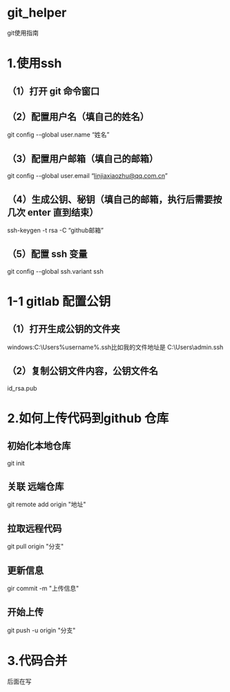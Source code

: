 # git_helper
git使用指南
# 1.使用ssh
## （1）打开 git 命令窗口
## （2）配置用户名（填自己的姓名）
git config --global user.name “姓名”
## （3）配置用户邮箱（填自己的邮箱）
git config --global user.email “linjiaxiaozhu@qq.com.cn”
## （4）生成公钥、秘钥（填自己的邮箱，执行后需要按几次 enter 直到结束）
ssh-keygen -t rsa -C “github邮箱”
## （5）配置 ssh 变量
git config --global ssh.variant ssh
# 1-1 gitlab 配置公钥
## （1）打开生成公钥的文件夹
windows:C:\Users%username%.ssh比如我的文件地址是 C:\Users\admin.ssh
## （2）复制公钥文件内容，公钥文件名
id_rsa.pub


# 2.如何上传代码到github 仓库
## 初始化本地仓库 
git init 
## 关联 远端仓库 
git remote add origin "地址"
## 拉取远程代码
git pull origin "分支"
## 更新信息
gir commit -m "上传信息"
## 开始上传
git push -u origin "分支"
 
# 3.代码合并
后面在写